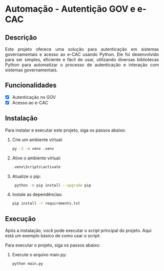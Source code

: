 # Automação - Autentição GOV e e-CAC

## Descrição

<div align="justify">
Este projeto oferece uma solução para autenticação em sistemas governamentais e acesso ao e-CAC usando Python. Ele foi desenvolvido para ser simples, eficiente e fácil de usar, utilizando diversas bibliotecas Python para automatizar o processo de autenticação e interação com sistemas governamentais.
</div>

## Funcionalidades

- [x] Autenticação no GOV
- [x] Acesso ao e-CAC

## Instalação

Para instalar e executar este projeto, siga os passos abaixo:

1. Crie um ambiente virtual:
   ```bash
   py -3 -m venv .venv

2. Ative o ambiente virtual:
   ```bash
   .venv\Scripts\activate

3. Atualize o pip:
   ```bash
    python -m pip install --upgrade pip

4. Instale as dependências:
    ```bash
    pip install -r requirements.txt

## Execução

Após a instalação, você pode executar o script principal do projeto. Aqui está um exemplo básico de como usar o script:

Para executar o projeto, siga os passos abaixo:

1. Execute o arquivo main.py:
   ```bash
   python main.py
